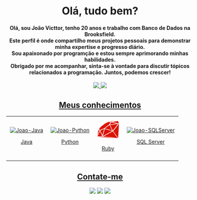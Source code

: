 <H1 align=center>Olá, tudo bem?</H1>

<H4 align=center>Olá, sou João Victtor, tenho 20 anos e trabalho com Banco de Dados na Brooksfield. <BR>
Este perfil é onde compartilho meus projetos pessoais para demonstrar minha expertise e progresso diário.<BR>
Sou apaixonado por programção e estou sempre aprimorando minhas habilidades.<br>
Obrigado por me acompanhar, sinta-se à vontade para discutir tópicos relacionados a programação. Juntos, podemos crescer!</H4>
 
<div align=center>
<a href="https://github.com/joaovicttorsmelo">
<img height="180em" src="https://github-readme-stats.vercel.app/api?username=joaovicttorsmelo&theme=tokyonight&show_icons=true&include_all_commits=true&count_private=true&rank_icon=github"/>
<img height="180em" src="https://github-readme-stats.vercel.app/api/top-langs/?username=joaovicttorsmelo&hide=html,Cython,c,css,tex,javascript,xslt,powershell,php,assembly,shell,batchfile&langs_count=4&theme=tokyonight"/>
</div>

  
<div align="center">
  <h2>Meus conhecimentos</h2>
  
  <table>
    <tr>
      <td align="center" style="padding: 10px;">
        <img width="60" height="50" alt="Joao-Java" src="https://cdn.jsdelivr.net/gh/devicons/devicon/icons/java/java-original.svg" />
        <p>Java</p>
      </td>
      <td align="center" style="padding: 10px;">
        <img width="60" height="50" alt="Joao-Python" src="https://cdn.jsdelivr.net/gh/devicons/devicon/icons/python/python-original.svg" />
        <p>Python</p>
      </td>
      <td align="center" style="padding: 10px;">
        <img width="60" height="50" alt="Joao-Ruby" src="https://raw.githubusercontent.com/devicons/devicon/master/icons/ruby/ruby-plain.svg" />
        <p>Ruby</p>
      </td>
      <td align="center" style="padding: 10px;">
        <img width="60" height="50" alt="Joao-SQLServer" src="https://img.icons8.com/color/48/000000/microsoft-sql-server.png" />
        <p>SQL Server</p>
      </td>
    </tr>
  </table>
</div>

<div align=center>
     <h2>Contate-me</h2>
    <a href="https://www.linkedin.com/in/joaovicttorsmelo"><img src="https://img.shields.io/badge/-LinkedIn-%230077B5?style=for-the-badge&logo=linkedin&logoColor=white" target="_blank"></a>
   <a href = "mailto:joaovicttorsilveiramelo@gmail.com"><img src="https://img.shields.io/badge/-Gmail-%23333?style=for-the-badge&logo=gmail&logoColor=white" target="_blank"></a>
 <a href="https://www.instagram.com/jhonezinx/" target="_blank"><img src="https://img.shields.io/badge/-Instagram-%23E4405F?style=for-the-badge&logo=instagram&logoColor=white" target="_blank"></a>
</div>
